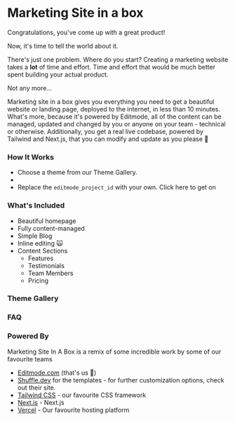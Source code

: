 # Marketing Site in a box

Congratulations, you've come up with a great product! 

Now, it's time to tell the world about it.

There's just one problem. Where do you start? Creating a marketing website takes a **lot** of time and effort. 
Time and effort that would be much better spent building your actual product.

Not any more...

Marketing site in a box gives you everything you need to get a beautiful website or landing page, deployed to the internet, in less than 10 minutes.
What's more, because it's powered by Editmode, all of the content can be managed, updated and changed by you or anyone on your team - technical or otherwise.
Additionally, you get a real live codebase, powered by Tailwind and Next.js, that you can modify and update as you please 🤗

### How It Works
- Choose a theme from our Theme Gallery.
- 
- Replace the `editmode_project_id` with your own. Click here to get on

### What's Included
- Beautiful homepage
- Fully content-managed
- Simple Blog
- Inline editing 🙀
- Content Sections
  - Features
  - Testimonials
  - Team Members
  - Pricing


### Theme Gallery


### FAQ


### Powered By

Marketing Site In A Box is a remix of some incredible work by some of our favourite teams
- [Editmode.com](https://editmode.com) (that's us 👋)
- [Shuffle.dev](https://shuffle.dev) for the templates - for further customization options, check out their site.
- [Tailwind CSS](https://tailwindcss.com) - our favourite CSS framework
- [Next.js](https://nextjs.org/) - Next.js
- [Vercel](https://vercel.com/) - Our favourite hosting platform
